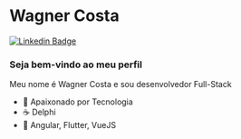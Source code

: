 # Wagner Costa

[![Linkedin Badge](https://img.shields.io/badge/-LinkedIn-blue?style=flat-square&logo=Linkedin&logoColor=white)](https://www.linkedin.com/in/danielwisky/)

### Seja bem-vindo ao meu perfil

Meu nome é Wagner Costa e sou desenvolvedor Full-Stack

- :blue_heart: Apaixonado por Tecnologia
- :coffee: Delphi
- :star_struck: Angular, Flutter, VueJS
